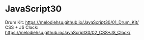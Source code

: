 # JavaScript30
Drum Kit: https://melodiehsu.github.io/JavaScript30/01_Drum_Kit/  
CSS + JS Clock: https://melodiehsu.github.io/JavaScript30/02_CSS+JS_Clock/
